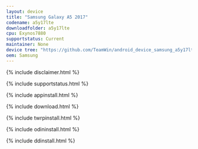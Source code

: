 ```yaml
---
layout: device
title: "Samsung Galaxy A5 2017"
codename: a5y17lte
downloadfolder: a5y17lte
cpu: Exynos7880
supportstatus: Current
maintainer: None
device tree: "https://github.com/TeamWin/android_device_samsung_a5y17lte"
oem: Samsung
---
```


{% include disclaimer.html %}

{% include supportstatus.html %}

{% include appinstall.html %}

{% include download.html %}

{% include twrpinstall.html %}

{% include odininstall.html %}

{% include ddinstall.html %}
